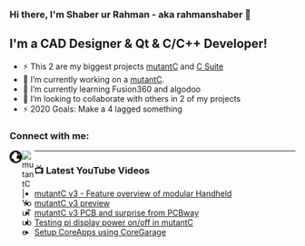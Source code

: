 ### Hi there, I'm Shaber ur Rahman - aka rahmanshaber 👋

## I'm a CAD Designer & Qt & C/C++ Developer!
- ⚡ This 2 are my biggest projects [mutantC][website1] and [C Suite][website2]
- 🔭 I’m currently working on a [mutantC][website1].
- 🌱 I’m currently learning Fusion360 and algodoo 
- 👯 I’m looking to collaborate with others in 2 of my projects
- ⚡  2020 Goals: Make a 4 lagged something

### Connect with me:
[<img align="left" alt="reddit.com" width="22px" src="https://raw.githubusercontent.com/iconic/open-iconic/master/svg/globe.svg" />][reddit]
[<img align="left" alt="mutantC | YouTube" width="22px" src="https://cdn.jsdelivr.net/npm/simple-icons@v3/icons/youtube.svg" />][youtube]

---

### 📺 Latest YouTube Videos
<!-- YOUTUBE:START -->
- [mutantC v3 - Feature overview of modular Handheld](https://www.youtube.com/watch?v=Ltj0i9JTuAE)
- [mutantC v3 preview](https://www.youtube.com/watch?v=GKIXoBedE9s)
- [mutantC v3 PCB and surprise from PCBway](https://www.youtube.com/watch?v=JbDW4RZl6DE)
- [Testing pi display power on/off in mutantC](https://www.youtube.com/watch?v=0jL5CY34qXk)
- [Setup CoreApps using CoreGarage](https://www.youtube.com/watch?v=tTGznBzgxgg)
<!-- YOUTUBE:END -->


[website1]: https://mutantc.gitlab.io/
[website2]: https://cubocore.gitlab.io/
[youtube]: http://www.youtube.com/c/mutantC
[reddit]: https://www.reddit.com/user/srrahman
